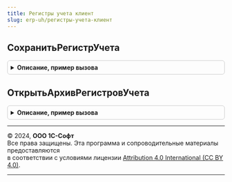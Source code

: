 ```yaml
---
title: Регистры учета клиент
slug: erp-uh/регистры-учета-клиент
---
```



## СохранитьРегистрУчета
<details style="margin: 1em 0; padding: 0.5em; border: 1px solid #ccc; border-radius: 6px;">

<summary style="font-weight: bold; cursor: pointer;">Описание, пример вызова</summary>

```bsl

// Сохраняет табличный документ как регистр учета. Вызывается из формы отчета.
//
// Параметры:
//  Форма        - ФормаКлиентскогоПриложения - открытая форма, поставляющая значения свойств.
//  Подписать    - Булево - нужно ли подписывать файл электронной подписью. Если не указано, то Ложь.
//
Процедура СохранитьРегистрУчета(Форма, Знач Подписать = Ложь) Экспорт
```

Пример вызова
```bsl
РегистрыУчетаКлиент.СохранитьРегистрУчета(Форма, Подписать);
```
</details>

## ОткрытьАрхивРегистровУчета
<details style="margin: 1em 0; padding: 0.5em; border: 1px solid #ccc; border-radius: 6px;">

<summary style="font-weight: bold; cursor: pointer;">Описание, пример вызова</summary>

```bsl

// Открывает список сохраненных регистров учета с отбором. Вызывается из формы отчета.
//
// Параметры:
//  Форма        - ФормаКлиентскогоПриложения - открытая форма, поставляющая значения отборов.
//
Процедура ОткрытьАрхивРегистровУчета(Форма) Экспорт
```

Пример вызова
```bsl
РегистрыУчетаКлиент.ОткрытьАрхивРегистровУчета(Форма) 
```
</details>

---

© 2024, **ООО 1С-Софт**  
Все права защищены. Эта программа и сопроводительные материалы предоставляются  
в соответствии с условиями лицензии [Attribution 4.0 International (CC BY 4.0)](https://creativecommons.org/licenses/by/4.0/legalcode).

---
